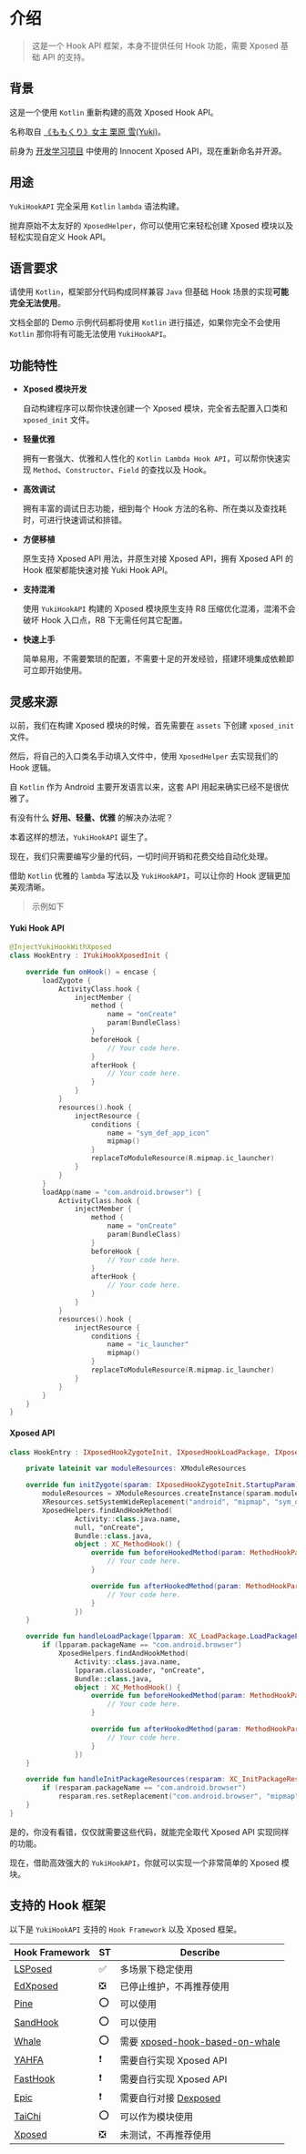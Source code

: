 # 介绍

> 这是一个 Hook API 框架，本身不提供任何 Hook 功能，需要 Xposed 基础 API 的支持。

## 背景

这是一个使用 `Kotlin` 重新构建的高效 Xposed Hook API。

名称取自 [《ももくり》女主 栗原 雪(Yuki)](https://www.bilibili.com/bangumi/play/ss5016)。

前身为 [开发学习项目](https://github.com/fankes/TMore) 中使用的 Innocent Xposed API，现在重新命名并开源。

## 用途

`YukiHookAPI` 完全采用 `Kotlin` `lambda` 语法构建。

抛弃原始不太友好的 `XposedHelper`，你可以使用它来轻松创建 Xposed 模块以及轻松实现自定义 Hook API。

## 语言要求

请使用 `Kotlin`，框架部分代码构成同样兼容 `Java` 但基础 Hook 场景的实现**可能完全无法使用**。

文档全部的 Demo 示例代码都将使用 `Kotlin` 进行描述，如果你完全不会使用 `Kotlin` 那你将有可能无法使用 `YukiHookAPI`。

## 功能特性

- **Xposed 模块开发**

  自动构建程序可以帮你快速创建一个 Xposed 模块，完全省去配置入口类和 `xposed_init` 文件。

- **轻量优雅**

  拥有一套强大、优雅和人性化的 `Kotlin Lambda Hook API`，可以帮你快速实现 `Method`、`Constructor`、`Field` 的查找以及 Hook。

- **高效调试**

  拥有丰富的调试日志功能，细到每个 Hook 方法的名称、所在类以及查找耗时，可进行快速调试和排错。

- **方便移植**

  原生支持 Xposed API 用法，并原生对接 Xposed API，拥有 Xposed API 的 Hook 框架都能快速对接 Yuki Hook API。

- **支持混淆**

  使用 `YukiHookAPI` 构建的 Xposed 模块原生支持 R8 压缩优化混淆，混淆不会破坏 Hook 入口点，R8 下无需任何其它配置。

- **快速上手**

  简单易用，不需要繁琐的配置，不需要十足的开发经验，搭建环境集成依赖即可立即开始使用。

## 灵感来源

以前，我们在构建 Xposed 模块的时候，首先需要在 `assets` 下创建 `xposed_init` 文件。

然后，将自己的入口类名手动填入文件中，使用 `XposedHelper` 去实现我们的 Hook 逻辑。

自 `Kotlin` 作为 Android 主要开发语言以来，这套 API 用起来确实已经不是很优雅了。

有没有什么 **好用、轻量、优雅** 的解决办法呢？

本着这样的想法，`YukiHookAPI` 诞生了。

现在，我们只需要编写少量的代码，一切时间开销和花费交给自动化处理。

借助 `Kotlin` 优雅的 `lambda` 写法以及 `YukiHookAPI`，可以让你的 Hook 逻辑更加美观清晰。

> 示例如下

<!-- tabs:start -->

#### **Yuki Hook API**

```kotlin
@InjectYukiHookWithXposed
class HookEntry : IYukiHookXposedInit {

    override fun onHook() = encase {
        loadZygote {
            ActivityClass.hook {
                injectMember {
                    method {
                        name = "onCreate"
                        param(BundleClass)
                    }
                    beforeHook {
                        // Your code here.
                    }
                    afterHook {
                        // Your code here.
                    }
                }
            }
            resources().hook {
                injectResource {
                    conditions {
                        name = "sym_def_app_icon"
                        mipmap()
                    }
                    replaceToModuleResource(R.mipmap.ic_launcher)
                }
            }
        }
        loadApp(name = "com.android.browser") {
            ActivityClass.hook {
                injectMember {
                    method {
                        name = "onCreate"
                        param(BundleClass)
                    }
                    beforeHook {
                        // Your code here.
                    }
                    afterHook {
                        // Your code here.
                    }
                }
            }
            resources().hook {
                injectResource {
                    conditions {
                        name = "ic_launcher"
                        mipmap()
                    }
                    replaceToModuleResource(R.mipmap.ic_launcher)
                }
            }
        }
    }
}
```

#### **Xposed API**

```kotlin
class HookEntry : IXposedHookZygoteInit, IXposedHookLoadPackage, IXposedHookInitPackageResources {

    private lateinit var moduleResources: XModuleResources

    override fun initZygote(sparam: IXposedHookZygoteInit.StartupParam) {
        moduleResources = XModuleResources.createInstance(sparam.modulePath, null)
        XResources.setSystemWideReplacement("android", "mipmap", "sym_def_app_icon", moduleResources.fwd(R.mipmap.ic_launcher))
        XposedHelpers.findAndHookMethod(
                Activity::class.java.name,
                null, "onCreate",
                Bundle::class.java,
                object : XC_MethodHook() {
                    override fun beforeHookedMethod(param: MethodHookParam?) {
                        // Your code here.
                    }

                    override fun afterHookedMethod(param: MethodHookParam?) {
                        // Your code here.
                    }
                })
    }

    override fun handleLoadPackage(lpparam: XC_LoadPackage.LoadPackageParam) {
        if (lpparam.packageName == "com.android.browser")
            XposedHelpers.findAndHookMethod(
                Activity::class.java.name,
                lpparam.classLoader, "onCreate",
                Bundle::class.java,
                object : XC_MethodHook() {
                    override fun beforeHookedMethod(param: MethodHookParam?) {
                        // Your code here.
                    }

                    override fun afterHookedMethod(param: MethodHookParam?) {
                        // Your code here.
                    }
                })
    }

    override fun handleInitPackageResources(resparam: XC_InitPackageResources.InitPackageResourcesParam) {
        if (resparam.packageName == "com.android.browser")
            resparam.res.setReplacement("com.android.browser", "mipmap", "ic_launcher", moduleResources.fwd(R.mipmap.ic_launcher))
    }
}
```

<!-- tabs:end -->

是的，你没有看错，仅仅就需要这些代码，就能完全取代 Xposed API 实现同样的功能。

现在，借助高效强大的 `YukiHookAPI`，你就可以实现一个非常简单的 Xposed 模块。

## 支持的 Hook 框架

以下是 `YukiHookAPI` 支持的 `Hook Framework` 以及 Xposed 框架。

| Hook Framework                                            | ST  | Describe                                                                                  |
| --------------------------------------------------------- | --- | ----------------------------------------------------------------------------------------- |
| [LSPosed](https://github.com/LSPosed/LSPosed)             | ✅   | 多场景下稳定使用                                                                          |
| [EdXposed](https://github.com/ElderDrivers/EdXposed)      | ❎   | 已停止维护，不再推荐使用                                                                  |
| [Pine](https://github.com/canyie/pine)                    | ⭕   | 可以使用                                                                                  |
| [SandHook](https://github.com/asLody/SandHook)            | ⭕   | 可以使用                                                                                  |
| [Whale](https://github.com/asLody/whale)                  | ⭕   | 需要 [xposed-hook-based-on-whale](https://github.com/WindySha/xposed-hook-based-on-whale) |
| [YAHFA](https://github.com/PAGalaxyLab/YAHFA)             | ❗   | 需要自行实现 Xposed API                                                                   |
| [FastHook](https://github.com/turing-technician/FastHook) | ❗   | 需要自行实现 Xposed API                                                                   |
| [Epic](https://github.com/tiann/epic)                     | ❗   | 需要自行对接 [Dexposed](https://github.com/alibaba/dexposed)                              |
| [TaiChi](https://github.com/taichi-framework/TaiChi)      | ⭕   | 可以作为模块使用                                                                          |
| [Xposed](https://github.com/rovo89/Xposed)                | ❎   | 未测试，不再推荐使用                                                                      |